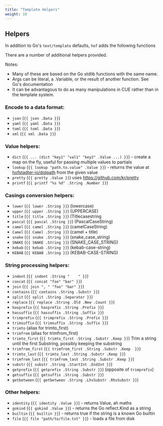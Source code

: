 ```yaml
---
title: "Template Helpers"
weight: 10
---
```



## Helpers

In addition to Go's `text/template` defaults,
`hof` adds the following functions

There are a number of additional helpers provided.

Notes:

- Many of these are based on the Go stdlib functions with the same name.
- Args can be literal, a .Variable, or the result of another function. See Go's documentation
- It can be advantagous to do as many manipulations in CUE rather than in the template system.


### Encode to a data format:

- `json` (`{{ json .Data }}`)
- `yaml` (`{{ yaml .Data }}`)
- `toml` (`{{ toml .Data }}`)
- `xml` (`{{ xml .Data }}`)

### Value helpers:

- `dict` (`{{ ... (dict "key1" "val1" "key2" .Value ...) }}`) - create a map on the fly, useful for passing multiple values to partials
- `lookup` (`{{ lookup "path.to.value" .Value }}`) - returns the value at [hofstadter-io/dotpath](https://github.com/hofstadter-io/dotpath/blob/master/examples/test.go) from the given value
- `pretty` (`{{ pretty .Value }}`) uses https://github.com/kr/pretty
- `printf` (`{{ printf "%s %d" .String .Number }}`)

### Casings conversion helpers:

- `lower` (`{{ lower .String }}`) (lowercase)
- `upper` (`{{ upper .String }}`) (UPPERCASE)
- `title` (`{{ title .String }}`) (Titlecasestring
- `pascal` (`{{ pascal .String }}`) (PascalCaseString)
- `camel` (`{{ camel .String }}`) (camelCaseString)
- `Camel` (`{{ Camel .String }}`) (camel + title)
- `snake` (`{{ snake .String }}`) (snake_case_string)
- `SNAKE` (`{{ SNAKE .String }}`) (SNAKE_CASE_STRING)
- `kebab` (`{{ kebab .String }}`) (kebab-case-string)
- `KEBAB` (`{{ KEBAB .String }}`) (KEBAB-CASE-STRING)

### String processing helpers:

- `indent` (`{{ indent .String "    " }}`)
- `concat` (`{{ concat "foo" "bar" }}`)
- `join` (`{{ join ", " "foo" "bar" }}`)
- `contains` (`{{ contains .String .Substr }}`)
- `split` (`{{ split .String .Separator }}`)
- `replace` (`{{ replace .String .Old .New .Count }}`)
- `hasprefix` (`{{ hasprefix .String .Prefix }}`)
- `hassuffix` (`{{ hassuffix .String .Suffix }}`)
- `trimprefix` (`{{ trimprefix .String .Prefix }}`)
- `trimsuffix` (`{{ trimsuffix .String .Suffix }}`)
- `trimto` (alias for trimto_first)
- `trimfrom` (alias for trimfrom_first)
- `trimto_first` (`{{ trimto_first .String .Substr .Keep }}`) Trim a string until the first Substring, possibly keeping the substring
- `trimfrom_first` (`{{ trimfrom_first .String .Substr .Keep  }}`)
- `trimto_last` (`{{ trimto_last .String .Substr .Keep }}`)
- `trimfrom_last` (`{{ trimfrom_last .String .Substr .Keep }}`)
- `substr` (`{{ substr .String .StartInt .EndInt }}`)
- `getprefix` (`{{ getprefix .String .Substr }}`) (opposite of `trimprefix`)
- `getsuffix` (`{{ getsuffix .String .Substr }}`)
- `getbetween` (`{{ getbetween .String .LhsSubstr .RhsSubstr }}`)

### Other helpers:

- `identity` (`{{ identity .Value }}`) - returns Value, ah maths
- `gokind` (`{{ gokind .Value }}`) - returns the Go reflect.Kind as a string
- `builtin` (`{{ builtin }}`) - returns true if the string is a known Go builtin
- `file` (`{{ file "path/to/file.txt" }}`) - loads a file from disk

